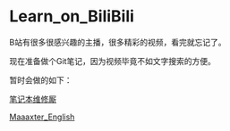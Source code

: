 # Learn_on_BiliBili

B站有很多很感兴趣的主播，很多精彩的视频，看完就忘记了。

现在准备做个Git笔记，因为视频毕竟不如文字搜索的方便。

暂时会做的如下：

[笔记本维修厮](https://github.com/sanhu88/Learn_on_BiliBili/blob/master/laosi.md)

[ Maaaxter_English](https://github.com/sanhu88/Learn_on_BiliBili/blob/master/Maaaxter_English.md)